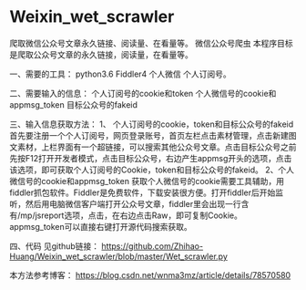 # Weixin_wet_scrawler
爬取微信公众号文章永久链接、阅读量、在看量等。
微信公众号爬虫
本程序目标是爬取公众号文章的永久链接，阅读量，在看量等。
 
一、需要的工具：
python3.6
Fiddler4
个人微信
个人订阅号。

二、需要输入的信息：
个人订阅号的cookie和token
个人微信号的cookie和appmsg_token
目标公众号的fakeid

三、输入信息获取方法：
1、	个人订阅号的cookie，token和目标公众号的fakeid
首先要注册一个个人订阅号，网页登录账号，首页左栏点击素材管理，点击新建图文素材，上栏界面有一个超链接，可以搜索其他公众号文章。点击目标公众号之前先按F12打开开发者模式，点击目标公众号，右边产生appmsg开头的选项，点击该选项，即可获取个人订阅号的Cookie，token和目标公众号的fakeid。
2、个人微信号的cookie和appmsg_token
获取个人微信号的cookie需要工具辅助，用fiddler抓包软件。Fiddler是免费软件，下载安装很方便。打开fiddler后开始监听，然后用电脑微信客户端打开公众号文章，fiddler里会出现一行含有/mp/jsreport选项，点击，在右边点击Raw，即可复制Cookie。
appmsg_token可以直接右键打开源代码搜索获取。
   
四、代码
见github链接：
https://github.com/Zhihao-Huang/Weixin_wet_scrawler/blob/master/Wet_scrawler.py

本方法参考博客：
https://blog.csdn.net/wnma3mz/article/details/78570580


